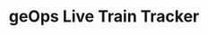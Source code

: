 ---
title: geOps Live Train Tracker
description: Worldwide live positions of trains, busses, trams and other public transport vehicles. Find out if your train is on time and see where it is located right now.
url: https://mobility.portal.geops.io/
image:
    # url: '/assets/images/cafe.png'
    # alt: 'Cafe'
tags: ['osint', 'track', 'train']
listedDate: 2023-11-08
published: true
---